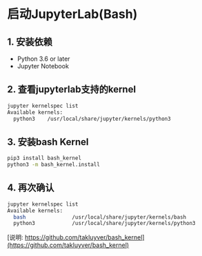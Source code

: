 # 启动JupyterLab(Bash)

## 1. 安装依赖
- Python 3.6 or later
- Jupyter Notebook

## 2. 查看jupyterlab支持的kernel
```bash
jupyter kernelspec list
Available kernels:
  python3    /usr/local/share/jupyter/kernels/python3
```

## 3. 安装bash Kernel
```bash
pip3 install bash_kernel
python3 -m bash_kernel.install
```

## 4. 再次确认
```bash
jupyter kernelspec list
Available kernels:
  bash               /usr/local/share/jupyter/kernels/bash
  python3            /usr/local/share/jupyter/kernels/python3
```

[说明: https://github.com/takluyver/bash_kernel](https://github.com/takluyver/bash_kernel)
